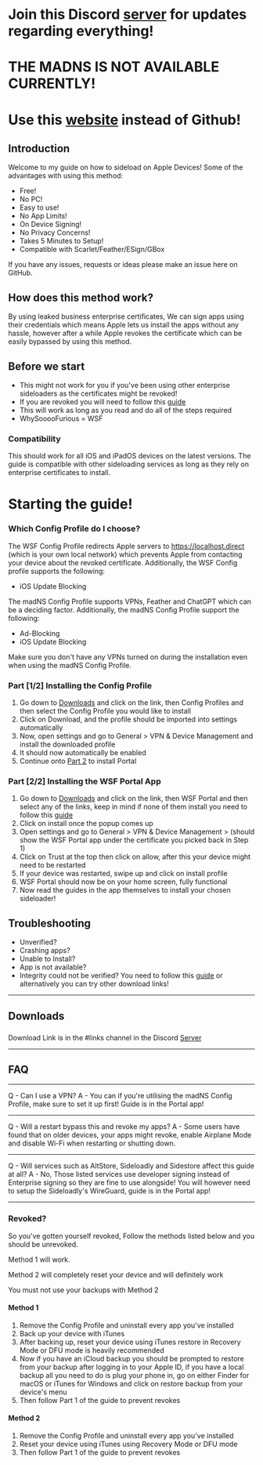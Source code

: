 # Join this Discord [server](https://discord.gg/kwvwkCBhxT) for updates regarding everything!

# THE MADNS IS NOT AVAILABLE CURRENTLY!

# Use this [website](https://whysoooofurious.github.io/Ultimate-Sideloading-Guide/) instead of Github!

## Introduction
Welcome to my guide on how to sideload on Apple Devices!
Some of the advantages with using this method:
- Free!
- No PC!
- Easy to use!
- No App Limits!
- On Device Signing!
- No Privacy Concerns!
- Takes 5 Minutes to Setup!
- Compatible with Scarlet/Feather/ESign/GBox

If you have any issues, requests or ideas please make an issue here on GitHub.

## How does this method work?
By using leaked business enterprise certificates, We can sign apps using their credentials which means Apple lets us install the apps without any hassle, however after a while Apple revokes the certificate which can be easily bypassed by using this method.

## Before we start
- This might not work for you if you've been using other enterprise sideloaders as the certificates might be revoked!
- If you are revoked you will need to follow this [guide](#revoked)
- This will work as long as you read and do all of the steps required
- WhySooooFurious = WSF

### Compatibility
This should work for all iOS and iPadOS devices on the latest versions.
The guide is compatible with other sideloading services as long as they rely on enterprise certificates to install.

# Starting the guide!

### Which Config Profile do I choose?
The WSF Config Profile redirects Apple servers to https://localhost.direct (which is your own local network) which prevents Apple from contacting your device about the revoked certificate.
Additionally, the WSF Config profile supports the following:
- iOS Update Blocking

The madNS Config Profile supports VPNs, Feather and ChatGPT which can be a deciding factor.
Additionally, the madNS Config Profile support the following: 
- Ad-Blocking
- iOS Update Blocking

Make sure you don't have any VPNs turned on during the installation even when using the madNS Config Profile.

### Part [1/2] Installing the Config Profile
1. Go down to [Downloads](#downloads) and click on the link, then Config Profiles and then select the Config Profile you would like to install
2. Click on Download, and the profile should be imported into settings automatically
3. Now, open settings and go to General > VPN & Device Management and install the downloaded profile
4. It should now automatically be enabled
5. Continue onto [Part 2](#part-22-installing-portal) to install Portal

### Part [2/2] Installing the WSF Portal App
1. Go down to [Downloads](#downloads) and click on the link, then WSF Portal and then select any of the links, keep in mind if none of them install you need to follow this [guide](#revoked)
3. Click on install once the popup comes up
4. Open settings and go to General > VPN & Device Management > (should show the WSF Portal app under the certificate you picked back in Step 1)
5. Click on Trust at the top then click on allow, after this your device might need to be restarted
6. If your device was restarted, swipe up and click on install profile
7. WSF Portal should now be on your home screen, fully functional
8. Now read the guides in the app themselves to install your chosen sideloader!

## Troubleshooting
- Unverified?
- Crashing apps?
- Unable to Install?
- App is not available?
- Integrity could not be verified?
You need to follow this [guide](#revoked) or alternatively you can try other download links!
---

## Downloads
###
Download Link is in the #links channel in the Discord [Server](https://discord.gg/kwvwkCBhxT)

---
## FAQ
---

Q - Can I use a VPN?
A - You can if you're utilising the madNS Config Profile, make sure to set it up first! Guide is in the Portal app!

---

Q - Will a restart bypass this and revoke my apps?
A - Some users have found that on older devices, your apps might revoke, enable Airplane Mode and disable Wi-Fi when restarting or shutting down.

---

Q - Will services such as AltStore, Sideloadly and Sidestore affect this guide at all?
A - No, Those listed services use developer signing instead of Enterprise signing so they are fine to use alongside! You will however need to setup the Sideloadly's WireGuard, guide is in the Portal app!

---

### Revoked?
So you've gotten yourself revoked, Follow the methods listed below and you should be unrevoked.

Method 1 will work.

Method 2 will completely reset your device and will definitely work

You must not use your backups with Method 2


#### Method 1
1. Remove the Config Profile and uninstall every app you've installed
2. Back up your device with iTunes
3. After backing up, reset your device using iTunes restore in Recovery Mode or DFU mode is heavily recommended
5. Now if you have an iCloud backup you should be prompted to restore from your backup after logging in to your Apple ID, if you have a local backup all you need to do is plug your phone in, go on either Finder for macOS or iTunes for Windows and click on restore backup from your device's menu
6. Then follow Part 1 of the guide to prevent revokes

#### Method 2
1. Remove the Config Profile and uninstall every app you've installed
2. Reset your device using iTunes using Recovery Mode or DFU mode
3. Then follow Part 1 of the guide to prevent revokes
